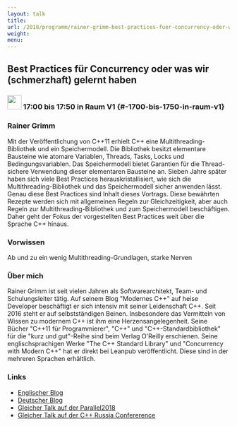```yaml
---
layout: talk
title:
url: /2018/programm/rainer-grimm-best-practices-fuer-concurrency-oder-was-wir-schmerzhaft-gelernt-haben/
weight:
menu:
---
```

## Best Practices für Concurrency oder was wir (schmerzhaft) gelernt haben

### <img height = "32" src="../../../images/talk.svg"> 17:00 bis 17:50 in Raum V1 {#-1700-bis-1750-in-raum-v1}

### Rainer Grimm

Mit der Veröffentlichung von C++11 erhielt C++ eine Multithreading-Bibliothek und ein Speichermodell. Die Bibliothek besitzt elementare Bausteine wie atomare Variablen, Threads, Tasks, Locks und Bedingungsvariablen. Das Speichermodell bietet Garantien für die Thread-sichere Verwendung dieser elementaren Bausteine an.  Sieben Jahre später haben sich viele Best Practices herauskristallisiert, wie sich die Multithreading-Bibliothek und das Speichermodell sicher anwenden lässt. Genau diese Best Practices sind Inhalt dieses Vortrags. Diese bewährten Rezepte werden sich mit allgemeinen Regeln zur Gleichzeitigkeit, aber auch Regeln zur Multithreading-Bibliothek und zum Speichermodell beschäftigen. Daher geht der Fokus der vorgestellten Best Practices weit über die Sprache C++ hinaus.

### Vorwissen

Ab und zu ein wenig Multithreading-Grundlagen, starke Nerven

### Über mich

Rainer Grimm ist seit vielen Jahren als Softwarearchitekt, Team- und Schulungsleiter tätig. Auf seinem Blog "Modernes C++" auf heise Developer beschäftigt er sich intensiv mit seiner Leidenschaft C++. Seit 2016 steht er auf selbstständigen Beinen. Insbesondere das Vermitteln von Wissen zu modernem C++ ist ihm eine Herzensangelegenheit. Seine Bücher "C++11 für Programmierer", "C++" und "C++-Standardbibliothek" für die "kurz und gut"-Reihe sind beim Verlag O'Reilly erschienen. Seine englischsprachigen Werke "The C++ Standard Library" und "Concurrency with Modern C++" hat er direkt bei Leanpub veröffentlicht. Diese sind in der mehreren Sprachen erhältlich.

### Links

- <a href="http://www.modernescpp.com/" target="_blank">Englischer Blog</a>
- <a href="https://www.grimm-jaud.de/index.php/blog" target="_blank">Deutscher Blog</a>
- <a href="https://www.parallelcon.de/programm.php" target="_blank">Gleicher Talk auf der Parallel2018</a>
- <a href="http://cppconf.ru/#talks" target="_blank">Gleicher Talk auf der C++ Russia Confererence</a>